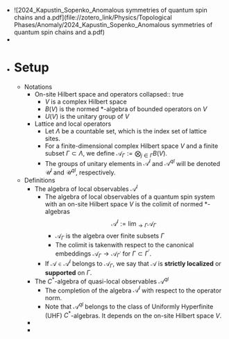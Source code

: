 - ![2024_Kapustin_Sopenko_Anomalous symmetries of quantum spin chains and a.pdf](file://zotero_link/Physics/Topological Phases/Anomaly/2024_Kapustin_Sopenko_Anomalous symmetries of quantum spin chains and a.pdf)
-
- # Setup
	- Notations
		- On-site Hilbert space and operators
		  collapsed:: true
			- $V$ is a complex Hilbert space
			- $B(V)$ is the normed $*$-algebra of bounded operators on $V$
			- $U(V)$ is the unitary group of $V$
		- Lattice and local operators
			- Let $\Lambda$ be a countable set, which is the index set of lattice sites.
			- For a finite-dimensional complex Hilbert space $V$ and a finite subset $\Gamma \subset \Lambda$, we define $\mathscr{A}_{\Gamma}:=\bigotimes_{j \in \Gamma} B(V)$.
			- The groups of unitary elements in $\mathscr{A}^l$ and $\mathscr{A}^{q l}$ will be denoted $\mathscr{U}^l$ and $\mathscr{U}^{q l}$, respectively.
	- Definitions
		- The algebra of local observables $\mathscr{A}^l$
			- The algebra of local observables of a quantum spin system with an on-site Hilbert space $V$ is the colimit of normed $*$-algebras 
			  $$\mathscr{A}^l:=\lim_{\longrightarrow \Gamma} \mathscr{A}_{\Gamma}$$
				- $\mathscr{A}_{\Gamma}$ is the algebra over finite subsets $\Gamma$
				- The colimit is takenwith respect to the canonical embeddings $\mathscr{A}_{\Gamma} \rightarrow \mathscr{A}_{\Gamma^{\prime}}$ for $\Gamma \subset \Gamma^{\prime}$.
			- If $\mathcal{A} \in \mathscr{A}^l$ belongs to $\mathscr{A}_{\Gamma}$, we say that $\mathcal{A}$ is **strictly localized** or **supported** on $\Gamma$.
		- The $C^*$-algebra of quasi-local observables $\mathscr{A}^{q l}$
			- The completion of the algebra $\mathscr{A}^l$ with respect to the operator norm.
			- Note that $\mathscr{A}^{q l}$ belongs to the class of Uniformly Hyperfinite (UHF) $C^*$-algebras. It depends on the on-site Hilbert space $V$.
		-
		-